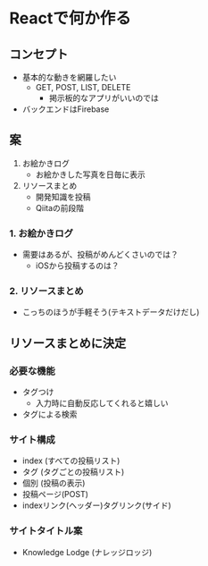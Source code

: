 # Reactで何か作る

## コンセプト

- 基本的な動きを網羅したい
    - GET, POST, LIST, DELETE
        - 掲示板的なアプリがいいのでは
- バックエンドはFirebase

## 案
1. お絵かきログ
    - お絵かきした写真を日毎に表示
2. リソースまとめ
    - 開発知識を投稿
    - Qiitaの前段階

### 1. お絵かきログ

- 需要はあるが、投稿がめんどくさいのでは？
    - iOSから投稿するのは？

### 2. リソースまとめ

- こっちのほうが手軽そう(テキストデータだけだし)

## リソースまとめに決定

### 必要な機能

- タグつけ
    - 入力時に自動反応してくれると嬉しい  
- タグによる検索

### サイト構成

- index (すべての投稿リスト)
- タグ (タグごとの投稿リスト)
- 個別 (投稿の表示)
- 投稿ページ(POST)
- indexリンク(ヘッダー)タグリンク(サイド)

### サイトタイトル案

- Knowledge Lodge (ナレッジロッジ)
